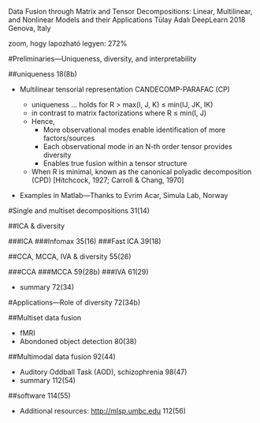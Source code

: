 Data Fusion through Matrix and Tensor Decompositions:
  Linear, Multilinear, and Nonlinear Models and their Applications
Tülay Adalı
DeepLearn 2018 Genova, Italy

zoom, hogy lapozható legyen: 272%

#Preliminaries—Uniqueness, diversity, and interpretability

##uniqueness 18(8b)

* Multilinear tensorial representation CANDECOMP-PARAFAC (CP)
  * uniqueness ... holds for R > max(I, J, K) ≤ min(IJ, JK, IK)
  * in contrast to matrix factorizations where R ≤ min(I, J)
  * Hence,
    * More observational modes enable identification of more factors/sources
    * Each observational mode in an N-th order tensor provides diversity
    * Enables true fusion within a tensor structure
  * When R is minimal, known as the canonical polyadic decomposition (CPD) 
    [Hitchcock, 1927; Carroll & Chang, 1970]

* Examples in Matlab—Thanks to Evrim Acar, Simula Lab, Norway

#Single and multiset decompositions 31(14)

##ICA & diversity

###ICA
###Infomax 35(16)
###Fast ICA 39(18)

##CCA, MCCA, IVA & diversity 55(26)

###CCA
###MCCA 59(28b)
###IVA 61(29) 

* summary 72(34)

#Applications—Role of diversity 72(34b)

##Multiset data fusion

* fMRI
* Abondoned object detection 80(38)

##Multimodal data fusion 92(44)

* Auditory Oddball Task (AOD), schizophrenia 98(47)
* summary 112(54)

##software 114(55)

* Additional resources: http://mlsp.umbc.edu 112(56)

